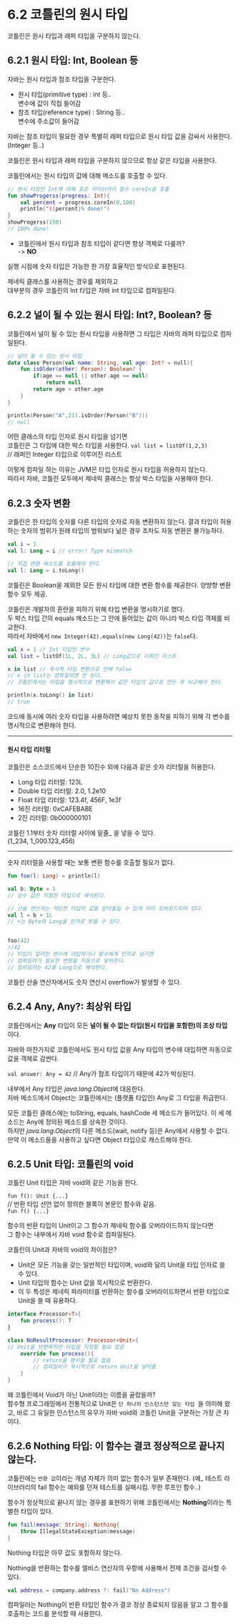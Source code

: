 # 6.2 코틀린의 원시 타입
코틀린은 원시 타입과 래퍼 타입을 구분하지 않는다. 
## 6.2.1 원시 타입: Int, Boolean 등

자바는 원시 타입과 참조 타입을 구분한다. 
- 원시 타입(primitive type) : int 등..  
변수에 값이 직접 들어감
- 참조 타입(reference type) : String 등..  
변수에 주소값이 들어감

자바는 참조 타입이 필요한 경우 특별히 래퍼 타입으로 원시 타입 값을 감싸서 사용한다. (Integer 등..)

코틀린은 원시 타입과 래퍼 타입을 구분하지 않으므로 항상 같은 타입을 사용한다.  

코틀린에서는 원시 타입의 값에 대해 메소드를 호출할 수 있다. 

```kotlin
// 원시 타입인 Int에 대해 표준 라이브러리 함수 coreIn을 호출
fun showProgerss(progress: Int){
    val percent = progress.coreIn(0,100)
    println("${percent}% done!")
}
showProgerss(150)
// 100% done!
```

- 코틀린에서 원시 타입과 참조 타입이 같다면 항상 객체로 다룰까?  
-> **NO**

실행 시점에 숫자 타입은 가능한 한 가장 효율적인 방식으로 표현된다.

제네릭 클래스를 사용하는 경우를 제외하고  
대부분의 경우 코틀린의 Int 타입은 자바 int 타입으로 컴파일된다.  

## 6.2.2 널이 될 수 있는 원시 타입: Int?, Boolean? 등

코틀린에서 널이 될 수 있는 원시 타입을 사용하면 그 타입은 자바의 래퍼 타입으로 컴파일된다. 

```kotlin
// 널이 될 수 있는 원시 타입
data class Person(val name: String, val age: Int? = null){
    fun isOlder(other: Person): Boolean? {
        if(age == null || other.age == null)
            return null
        return age > other.age
    }
}

println(Person("A",21).isOrder(Person("B")))
// null

```

어떤 클래스의 타입 인자로 원시 타입을 넘기면  
코틀린은 그 타입에 대한 박스 타입을 사용한다.
`val list = listOf(1,2,3)`  
// 래퍼인 Integer 타입으로 이루어진 리스트

이렇게 컴파일 하는 이유는 JVM은 타입 인자로 원시 타입을 허용하지 않는다.   
따라서 자바, 코틀린 모두에서 제네릭 클래스는 항상 박스 타입을 사용해야 한다.

## 6.2.3 숫자 변환

코틀린은 한 타입의 숫자를 다른 타입의 숫자로 자동 변환하지 않는다.
결과 타입이 허용하는 숫자의 범위가 원래 타입의 범위보다 넒은 경우 조차도 자동 변환은 불가능하다.

```kotlin
val i = 1
val l: Long = i // error! Type mismatch

// 직접 변환 메소드를 호출해야 한다.
val l: Long = i.toLong()
```

코틀린은 Boolean을 제외한 모든 원시 타입에 대한 변환 함수를 제공한다. 양뱡향 변환 함수 모두 제공.

코틀린은 개발자의 혼란을 피하기 위해 타입 변환을 명시하기로 했다.  
두 박스 타입 간의 equals 메소드는 그 안에 들어있는 값이 아니라 박스 타입 객체를 비교한다.  
따라서 자바에서 `new Integer(42).equals(new Long(42))`는 `false`다.

```kotlin
val x = 1 // Int 타입인 변수
val list = listOf(1L, 2L, 3L) // Long값으로 이뤄진 리스트

x in list // 묵시적 타입 변환으로 인해 false
// x in list는 컴파일되면 안 된다.
// 코틀린에서는 타입을 명시적으로 변환해서 같은 타입의 값으로 만든 후 비교해야 한다.

println(x.toLong() in list)
// true
```

코드에 동시에 여러 숫자 타입을 사용하려면 예상치 못한 동작을 피하기 위해 각 변수를 명시적으로 변환해야 한다.

-----
#### 원시 타입 리터럴
코틀린은 소스코드에서 단순한 10진수 외에 다음과 같은 숫자 리터럴을 허용한다.
- Long 타입 리터럴:
    123L
- Double 타입 리터럴:
    2.0, 1.2e10
- Float 타입 리터럴:
    123.4f, 456F, 1e3f
- 16진 리터럴:
    0xCAFEBABE
- 2진 리터럴:
    0b000000101

코틀린 1.1부터 숫자 리터럴 사이에 밑줄_ 을 넣을 수 있다.  
(1_234, 1_000.123_456)

-----

숫자 리터럴을 사용할 때는 보통 변환 함수를 호출할 필요가 없다.  

```kotlin
fun foo(l: Long) = println(l)

val b: Byte = 1
// 상수 값은 적절한 타입으로 해석된다.

// 산술 연산자는 적당한 타입의 값을 받아들일 수 있게 이미 오버로드되어 있다.
val l = b + 1L
// +는 Byte와 Long을 인자로 받을 수 있다.


foo(42)
//42
// 타입이 알려진 변수에 대입하거나 함수에게 인자로 넘기면 
// 컴파일러가 필요한 변환을 자동으로 넣어준다.
// 컴파일러는 42를 Long으로 해석한다.
```

코틀린 산술 연산자에서도 숫자 연산시 overflow가 발생할 수 있다.  


## 6.2.4 Any, Any?: 최상위 타입

코틀린에서는 **Any** 타입이 모든 **널이 될 수 없는 타입(원시 타입을 포함한)의 조상 타입**이다.

자바와 마찬가지로 코틀린에서도 원시 타입 값을 Any 타입의 변수에 대입하면 자동으로 값을 객체로 감싼다.

`val answer: Any = 42` // Any가 참조 타입이기 때문에 42가 박싱된다.

내부에서 Any 타입은 *java.lang.Object*에 대응한다.  
자바 메소드에서 Object는 코틀린에서는 (플랫폼 타입인) Any로 그 타입을 취급한다.

모든 코틀린 클래스에는 toString, equals, hashCode 세 메소드가 들어있다. 이 세 메소드는 Any에 정의된 메소드를 상속한 것이다.  
하지만 *java.lang.Object*의 다른 메소드(wait, notify 등)은 Any에서 사용할 수 없다. 만약 이 메소드들을 사용하고 싶다면 Object 타입으로 캐스트해야 한다.

## 6.2.5 Unit 타입: 코틀린의 void

코틀린 Unit 타입은 자바 void와 같은 기능을 한다. 

`fun f(): Unit {...}`  
// 반환 타입 선언 없이 정의한 블록이 본문인 함수와 같음.  
`fun f() {...}`

함수의 반환 타입이 Unit이고 그 함수가 제네릭 함수를 오버라이드하지 않는다면  
그 함수는 내부에서 자바 void 함수로 컴파일된다.

코틀린의 Unit과 자바의 void의 차이점은?  

- Unit은 모든 기능을 갖는 일반적인 타입이며, void와 달리 Unit을 타입 인자로 쓸 수 있다.  
- Unit 타입의 함수는 Unit 값을 묵시적으로 반환한다.  
- 이 두 특성은 제네릭 파라미터를 반환하는 함수를 오버라이드하면서 반환 타입으로 Unit을 쓸 때 유용하다.

```kotlin
interface Processor<T>{
    fun process(): T
}

class NoResultProcessor: Processor<Unit>{
// Unit을 반환하지만 타입을 지정할 필요 없음    
    override fun process(){
        // return을 명시할 필요 없음
        // 컴파일러가 묵시적으로 return Unit을 넣어줌
    }
}
```

왜 코틀린에서 Void가 아닌 Unit이라는 이름을 골랐을까?  
함수형 프로그래밍에서 전통적으로 Unit은 `단 하나의 인스턴스만 갖는 타입 `을 의미해 왔고, 바로 그 유일한 인스턴스의 유무가 자바 void와 코틀린 Unit을 구분하는 가장 큰 차이다.

## 6.2.6 Nothing 타입: 이 함수는 결코 정상적으로 끝나지 않는다.

코틀린에는 `반환 값`이라는 개념 자체가 의미 없는 함수가 일부 존재한다. (예_ 테스트 라이브러리의 fail 함수는 예외를 던져 테스트를 실패시킴. 무한 루프인 함수..)

함수가 정상적으로 끝나지 않는 경우를 표현하기 위해 코틀린에서는 **Nothing**이라는 특별한 타입이 있다.

```kotlin
fun fail(message: String): Nothing{
    throw IllegalStateException(message)
}
```
Nothing 타입은 아무 값도 포함하지 않는다. 

Nothing을 반환하는 함수를 엘비스 연산자의 우항에 사용해서 전제 조건을 검사할 수 있다.
```kotlin
val address = company.address ?: fail("No Address")
```
컴파일러는 Nothing이 반환 타입인 함수가 결코 정상 종료되지 않음을 알고 그 함수를 호출하는 코드를 분석할 때 사용한다. 